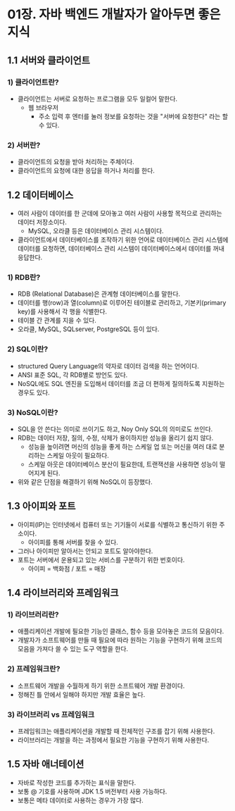 # 01장. 자바 백엔드 개발자가 알아두면 좋은 지식
## 1.1 서버와 클라이언트
### 1) 클라이언트란?
- 클라이언트는 서버로 요청하는 프로그램을 모두 일컬어 말한다.
	- 웹 브라우저
		- 주소 입력 후 엔터를 눌러 정보를 요청하는 것을 "서버에 요청한다" 라는 할 수 있다.

### 2) 서버란?
- 클라이언트의 요청을 받아 처리하는 주체이다.
- 클라이언트의 요청에 대한 응답을 하거나 처리를 한다.

## 1.2 데이터베이스
- 여러 사람이 데이터를 한 군데에 모아놓고 여러 사람이 사용할 목적으로 관리하는 데이터 저장소이다.
	- MySQL, 오라클 등은 데이터베이스 관리 시스템이다.
- 클라이언트에서 데이터베이스를 조작하기 위한 언어로 데이터베이스 관리 시스템에 데이터를 요청하면, 데이터베이스 관리 시스템이 데이터베이스에서 데이터를 꺼내 응답한다.

### 1) RDB란?
- RDB (Relational Database)은 관계형 데이터베이스를 말한다.
- 데이터를 행(row)과 열(column)로 이루어진 테이블로 관리하고, 기본키(primary key)를 사용해서 각 행을 식별한다.
- 테이블 간 관계를 지을 수 있다.
- 오라클, MySQL, SQLserver, PostgreSQL 등이 있다.

### 2) SQL이란?
- structured Query Language의 약자로 데이터 검색을 하는 언어이다.
- ANSI 표준 SQL, 각 RDB별로 방언도 있다.
- NoSQL에도 SQL 엔진을 도입해서 데이터를 조금 더 편하게 질의하도록 지원하는 경우도 있다.

### 3) NoSQL이란?
- SQL을 안 쓴다는 의미로 쓰이기도 하고, Noy Only SQL의 의미로도 쓰인다.
- RDB는 데이터 저장, 질의, 수정, 삭제가 용이하지만 성능을 올리기 쉽지 않다.
	- 성능을 높이려면 머신의 성능을 좋게 하는 스케일 업 또는 머신을 여러 대로 분리하는 스케일 아웃이 필요하다.
	- 스케일 아웃은 데이터베이스 분산이 필요한데, 트랜잭션을 사용하면 성능이 떨어지게 된다.
- 위와 같은 단점을 해결하기 위해 NoSQL이 등장했다.

## 1.3 아이피와 포트
- 아이피(IP)는 인터넷에서 컴퓨터 또는 기기들이 서로를 식별하고 통신하기 위한 주소이다.
	- 아이피를 통해 서버를 찾을 수 있다.
- 그러나 아이피만 알아서는 안되고 포트도 알아야한다.
- 포트는 서버에서 운용되고 있는 서비스를 구분하기 위한 번호이다.
	- 아이피 = 백화점 / 포트 = 매장

## 1.4 라이브러리와 프레임워크
### 1) 라이브러리란?
- 애플리케이션 개발에 필요한 기능인 클래스, 함수 등을 모아놓은 코드의 모음이다.
- 개발자가 소프트웨어를 만들 때 필요에 따라 원하는 기능을 구현하기 위해 코드의 모음을 가져다 쓸 수 있는 도구 역할을 한다.

### 2) 프레임워크란?
- 소프트웨어 개발을 수월하게 하기 위한 소프트웨어 개발 환경이다.
- 정해진 틀 안에서 일해야 하지만 개발 효율은 높다.

### 3) 라이브러리 vs 프레임워크
- 프레임워크는 애플리케이션을 개발할 때 전체적인 구조를 잡기 위해 사용한다.
- 라이브러리는 개발을 하는 과정에서 필요한 기능을 구현하기 위해 사용한다.

## 1.5 자바 애너테이션
- 자바로 작성한 코드를 추가하는 표식을 말한다.
- 보통 @ 기호를 사용하며 JDK 1.5 버전부터 사용 가능하다.
- 보통은 메타 데이터로 사용하는 경우가 가장 많다.